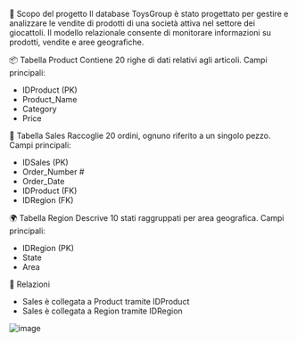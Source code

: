 🎯 Scopo del progetto
Il database ToysGroup è stato progettato per gestire e analizzare le vendite di prodotti di una società attiva nel settore dei giocattoli. Il modello relazionale consente di monitorare informazioni su prodotti, vendite e aree geografiche.

📦 Tabella Product
Contiene 20 righe di dati relativi agli articoli.
Campi principali:
- IDProduct (PK)
- Product_Name 
- Category 
- Price
  
🧾 Tabella Sales
Raccoglie 20 ordini, ognuno riferito a un singolo pezzo.
Campi principali:
- IDSales (PK)
- Order_Number #️
- Order_Date 
- IDProduct (FK)
- IDRegion (FK)
  
🌍 Tabella Region
Descrive 10 stati raggruppati per area geografica.
Campi principali:
- IDRegion (PK)
- State 
- Area
  
🔗 Relazioni
- Sales è collegata a Product tramite IDProduct
- Sales è collegata a Region tramite IDRegion


![image](https://github.com/user-attachments/assets/16e1d97b-bdf6-4d5d-a9d0-b00384922b12)

